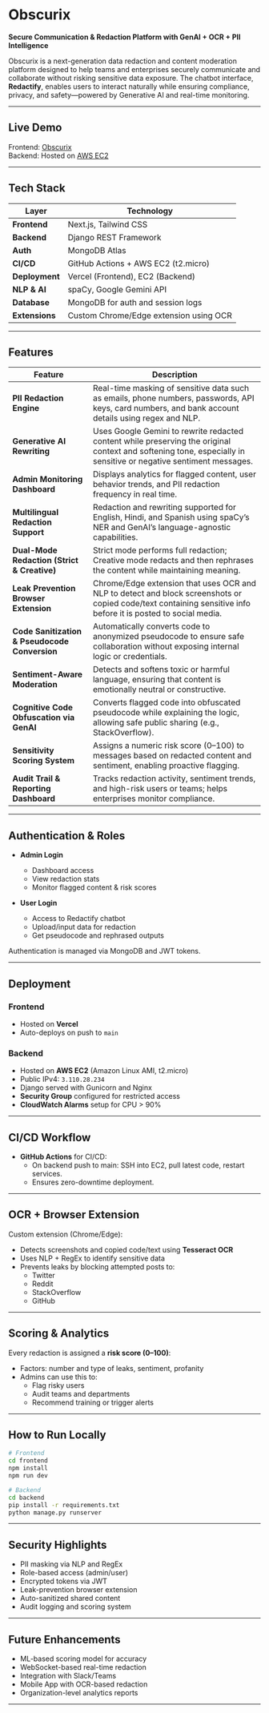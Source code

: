 # Obscurix   
**Secure Communication & Redaction Platform with GenAI + OCR + PII Intelligence**

Obscurix is a next-generation data redaction and content moderation platform designed to help teams and enterprises securely communicate and collaborate without risking sensitive data exposure. The chatbot interface, **Redactify**, enables users to interact naturally while ensuring compliance, privacy, and safety—powered by Generative AI and real-time monitoring.

---

##  Live Demo  
Frontend: [Obscurix](https://obscurix.vercel.app)  
Backend: Hosted on [AWS EC2](http://3.110.28.234)

---

##  Tech Stack

| Layer         | Technology                        |
|--------------|------------------------------------|
| **Frontend** | Next.js, Tailwind CSS              |
| **Backend**  | Django REST Framework              |
| **Auth**     | MongoDB Atlas                      |
| **CI/CD**    | GitHub Actions + AWS EC2 (t2.micro)|
| **Deployment**| Vercel (Frontend), EC2 (Backend)  |
| **NLP & AI** | spaCy, Google Gemini API           |
| **Database** | MongoDB for auth and session logs  |
| **Extensions**| Custom Chrome/Edge extension using OCR |

---

##  Features

| **Feature**                                | **Description** |
|--------------------------------------------|-----------------|
| **PII Redaction Engine**                   | Real-time masking of sensitive data such as emails, phone numbers, passwords, API keys, card numbers, and bank account details using regex and NLP. |
| **Generative AI Rewriting**                | Uses Google Gemini to rewrite redacted content while preserving the original context and softening tone, especially in sensitive or negative sentiment messages. |
| **Admin Monitoring Dashboard**             | Displays analytics for flagged content, user behavior trends, and PII redaction frequency in real time. |
| **Multilingual Redaction Support**         | Redaction and rewriting supported for English, Hindi, and Spanish using spaCy’s NER and GenAI’s language-agnostic capabilities. |
| **Dual-Mode Redaction (Strict & Creative)**| Strict mode performs full redaction; Creative mode redacts and then rephrases the content while maintaining meaning. |
| **Leak Prevention Browser Extension**      | Chrome/Edge extension that uses OCR and NLP to detect and block screenshots or copied code/text containing sensitive info before it is posted to social media. |
| **Code Sanitization & Pseudocode Conversion** | Automatically converts code to anonymized pseudocode to ensure safe collaboration without exposing internal logic or credentials. |
| **Sentiment-Aware Moderation**             | Detects and softens toxic or harmful language, ensuring that content is emotionally neutral or constructive. |
| **Cognitive Code Obfuscation via GenAI**   | Converts flagged code into obfuscated pseudocode while explaining the logic, allowing safe public sharing (e.g., StackOverflow). |
| **Sensitivity Scoring System**             | Assigns a numeric risk score (0–100) to messages based on redacted content and sentiment, enabling proactive flagging. |
| **Audit Trail & Reporting Dashboard**      | Tracks redaction activity, sentiment trends, and high-risk users or teams; helps enterprises monitor compliance. |

---

##  Authentication & Roles

- **Admin Login**  
  - Dashboard access  
  - View redaction stats  
  - Monitor flagged content & risk scores

- **User Login**  
  - Access to Redactify chatbot  
  - Upload/input data for redaction  
  - Get pseudocode and rephrased outputs

Authentication is managed via MongoDB and JWT tokens.

---

##  Deployment

### Frontend
- Hosted on **Vercel**
- Auto-deploys on push to `main`

### Backend
- Hosted on **AWS EC2** (Amazon Linux AMI, t2.micro)
- Public IPv4: `3.110.28.234`
- Django served with Gunicorn and Nginx
- **Security Group** configured for restricted access
- **CloudWatch Alarms** setup for CPU > 90%

---

##  CI/CD Workflow

- **GitHub Actions** for CI/CD:
  - On backend push to main: SSH into EC2, pull latest code, restart services.
  - Ensures zero-downtime deployment.

---

##  OCR + Browser Extension

Custom extension (Chrome/Edge):
- Detects screenshots and copied code/text using **Tesseract OCR**
- Uses NLP + RegEx to identify sensitive data
- Prevents leaks by blocking attempted posts to:
  - Twitter
  - Reddit
  - StackOverflow
  - GitHub

---

##  Scoring & Analytics

Every redaction is assigned a **risk score (0–100)**:
- Factors: number and type of leaks, sentiment, profanity
- Admins can use this to:
  - Flag risky users
  - Audit teams and departments
  - Recommend training or trigger alerts

---

##  How to Run Locally

```bash
# Frontend
cd frontend
npm install
npm run dev

# Backend
cd backend
pip install -r requirements.txt
python manage.py runserver
```

---

##  Security Highlights

- PII masking via NLP and RegEx
- Role-based access (admin/user)
- Encrypted tokens via JWT
- Leak-prevention browser extension
- Auto-sanitized shared content
- Audit logging and scoring system

---

##  Future Enhancements

- ML-based scoring model for accuracy
- WebSocket-based real-time redaction
- Integration with Slack/Teams
- Mobile App with OCR-based redaction
- Organization-level analytics reports

---

